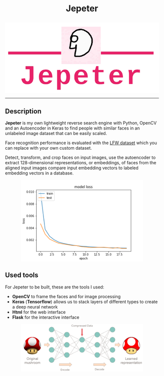 # <p align="center"> Jepeter </p>


  <p align="center"> <img  src="https://github.com/Juliopdata/Jepeter-Reverse-face-searching/blob/master/static/logo.png" width="600"></p>

  ----
## Description

**Jepeter** is my own lightweight reverse search engine with Python, OpenCV and an Autoencoder in Keras to find people with similar faces in an unlabeled image dataset that can be easily scaled. 

Face recognition performance is evaluated with the [LFW dataset](http://vis-www.cs.umass.edu/lfw/) which you can replace with your own custom dataset.

Detect, transform, and crop faces on input images, use the autoencoder to extract 128-dimensional representations, or embeddings, of faces from the aligned input images compare input embedding vectors to labeled embedding vectors in a database.


<p align="center"> <img  src="https://github.com/Juliopdata/Jepeter-Reverse-face-searching/blob/master/graphics/modelloss.png" width="400"></p>

## Used tools

For Jepeter to be built, these are the tools I used:
- **OpenCV** to frame the faces and for image processing
- **Keras** (**Tensorflow**) allows us to stack layers of different types to create a deep neural network 
- **Html** for the web interface
- **Flask** for the interactive interface

<p align="center"> <img  src="https://github.com/Juliopdata/Jepeter-Reverse-face-searching/blob/master/graphics/mush.png" width="400"></p>
